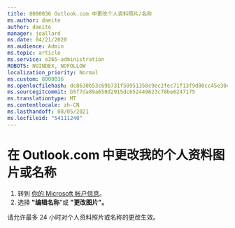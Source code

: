 ```yaml
---
title: 8000036 Outlook.com 中更改个人资料照片/名称
ms.author: daeite
author: daeite
manager: joallard
ms.date: 04/21/2020
ms.audience: Admin
ms.topic: article
ms.service: o365-administration
ROBOTS: NOINDEX, NOFOLLOW
localization_priority: Normal
ms.custom: 8000036
ms.openlocfilehash: dc8630b53c69b731f50951358c9ec2fec71f13f9d80cc45e30c5741c2a10de56
ms.sourcegitcommit: b5f7da89a650d2915dc652449623c78be6247175
ms.translationtype: MT
ms.contentlocale: zh-CN
ms.lasthandoff: 08/05/2021
ms.locfileid: "54111240"
---
```

# <a name="change-my-profile-picture-or-name-in-outlookcom"></a>在 Outlook.com 中更改我的个人资料图片或名称

1. 转到 [你的 Microsoft 帐户信息](https://go.microsoft.com/fwlink/p/?linkid=860841)。
1. 选择 **"编辑名称**"或 **"更改图片"。**

请允许最多 24 小时对个人资料照片或名称的更改生效。